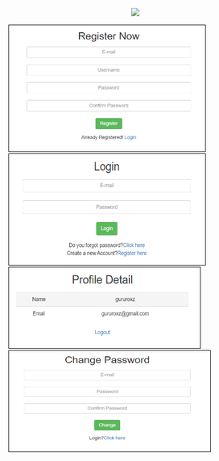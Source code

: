 

<p align="center">
  <a href="/LICENSE"><img src="https://img.shields.io/github/license/guruhariharaun/Registration-and-Login-Form-in-Nodejs-and-MongoDB.svg?style=flat-square"></a>
</p>




<img src="./docs/registration.PNG" height="250" width="390" style="border: 1px solid black;">


<img src="./docs/login.PNG" height="220" width="390" style="border: 1px solid black;">



<img src="./docs/data.PNG" height="160" width="380" style="border: 1px solid black;">



<img src="./docs/forgetpass.PNG" height="200" width="400" style="border: 1px solid black;">


